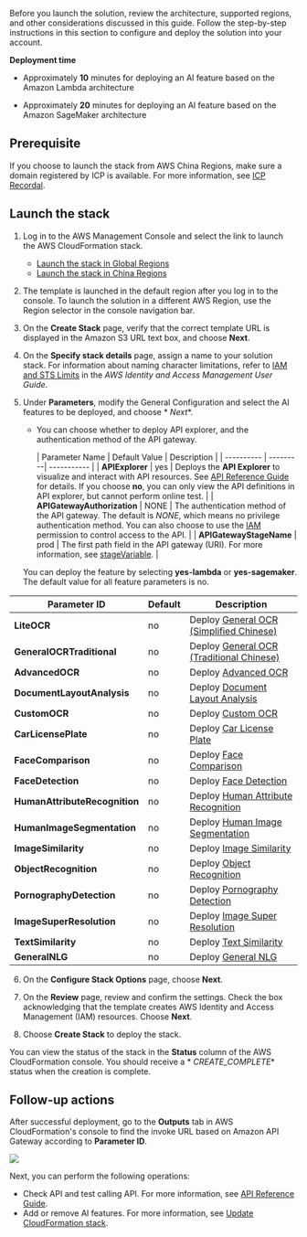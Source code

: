 Before you launch the solution, review the architecture, supported regions, and other considerations discussed in this
guide. Follow the step-by-step instructions in this section to configure and deploy the solution into your account.

**Deployment time**

- Approximately **10** minutes for deploying an AI feature based on the Amazon Lambda architecture

- Approximately **20** minutes for deploying an AI feature based on the Amazon SageMaker architecture

## Prerequisite

If you choose to launch the stack from AWS China Regions, make sure a domain registered by ICP is available. For more
information, see [ICP Recordal](https://www.amazonaws.cn/en/support/icp/?nc1=h_ls).

## Launch the stack

1. Log in to the AWS Management Console and select the link to launch the AWS CloudFormation stack.

    - [Launch the stack in Global Regions][template-global]
    - [Launch the stack in China Regions][template-china1]

2. The template is launched in the default region after you log in to the console. To launch the solution in a different
   AWS Region, use the Region selector in the console navigation bar.

3. On the **Create Stack** page, verify that the correct template URL is displayed in the Amazon S3 URL text box, and
   choose **Next**.

4. On the **Specify stack details** page, assign a name to your solution stack. For information about naming character
   limitations, refer
   to [IAM and STS Limits](https://docs.aws.amazon.com/IAM/latest/UserGuide/reference_iam-limits.html) in the *AWS
   Identity and Access Management User Guide*.

5. Under **Parameters**, modify the General Configuration and select the AI features to be deployed, and choose *
   *Next**.

    - You can choose whether to deploy API explorer, and the authentication method of the API gateway.

      | Parameter Name | Default Value | Description |
                             | ---------- | ---------| ----------- |
      | **APIExplorer** | yes | Deploys the **API Explorer** to visualize and interact with API resources. See [API Reference Guide](api-explorer.md) for details. If you choose **no**, you can only view the API definitions in API explorer, but cannot perform online test.  |
      | **APIGatewayAuthorization** | NONE | The authentication method of the API gateway. The default is *NONE*, which means no privilege authentication method. You can also choose to use the [IAM](https://docs.aws.amazon.com/zh_cn/apigateway/latest/developerguide/permissions.html) permission to control access to the API. |
      | **APIGatewayStageName** | prod | The first path field in the API gateway (URI). For more information, see [stageVariable](https://docs.aws.amazon.com/en_us/apigateway/latest/developerguide/stage-variables.html). | 

   You can deploy the feature by selecting **yes-lambda** or **yes-sagemaker**. The default value for all feature
   parameters is no.

| Parameter ID                  | Default | Description                                                                   |
|-------------------------------|---------|-------------------------------------------------------------------------------|
| **LiteOCR**                   | no      | Deploy [General OCR (Simplified Chinese)](deploy-general-ocr.md)              |
| **GeneralOCRTraditional**     | no      | Deploy [General OCR (Traditional Chinese)](deploy-general-ocr-traditional.md) |
| **AdvancedOCR**               | no      | Deploy [Advanced OCR](deploy-general-ocr-traditional.md)                      |
| **DocumentLayoutAnalysis**    | no      | Deploy [Document Layout Analysis](deploy-layout-analysis.md)                  |
| **CustomOCR**                 | no      | Deploy [Custom OCR](deploy-custom-ocr.md)                                     |
| **CarLicensePlate**           | no      | Deploy [Car License Plate](deploy-car-license-plate.md)                       |
| **FaceComparison**            | no      | Deploy [Face Comparison](deploy-face-comparison.md)                           |
| **FaceDetection**             | no      | Deploy [Face Detection](deploy-face-detection.md)                             |
| **HumanAttributeRecognition** | no      | Deploy [Human Attribute Recognition](deploy-human-attribute-recognition.md)   |
| **HumanImageSegmentation**    | no      | Deploy [Human Image Segmentation](deploy-human-image-segmentation.md)         |
| **ImageSimilarity**           | no      | Deploy [Image Similarity](deploy-image-similarity.md)                         |
| **ObjectRecognition**         | no      | Deploy [Object Recognition](deploy-object-recognition.md)                     |
| **PornographyDetection**      | no      | Deploy [Pornography Detection](deploy-pornography-detection.md)               |   
| **ImageSuperResolution**      | no      | Deploy [Image Super Resolution](deploy-image-super-resolution.md)             |
| **TextSimilarity**            | no      | Deploy [Text Similarity](deploy-text-similarity.md)                           |
| **GeneralNLG**                | no      | Deploy [General NLG](deploy-general-nlu.md)                                   |

6. On the **Configure Stack Options** page, choose **Next**.

7. On the **Review** page, review and confirm the settings. Check the box acknowledging that the template creates AWS
   Identity and Access Management (IAM) resources. Choose **Next**.

8. Choose **Create Stack** to deploy the stack.

You can view the status of the stack in the **Status** column of the AWS CloudFormation console. You should receive a *
*CREATE_COMPLETE** status when the creation is complete.

## Follow-up actions

After successful deployment, go to the **Outputs** tab in AWS CloudFormation's console to find the invoke URL based on
Amazon API Gateway according to **Parameter ID**.

![](./images/output.png)

Next, you can perform the following operations:

- Check API and test calling API. For more information, see [API Reference Guide](api-explorer.md).
- Add or remove AI features. For more information, see [Update CloudFormation stack](deploy-add-delete-api.md).

[template-china1]:https://cn-north-1.console.amazonaws.cn/cloudformation/home?region=cn-north-1#/stacks/create/template?stackName=AIKitsInferOCRStack&templateURL=https://aws-gcr-solutions.s3.cn-north-1.amazonaws.com.cn/Aws-gcr-ai-solution-kit/latest/AI-Solution-Kit.template


[template-global]: https://console.aws.amazon.com/cloudformation/home?region=us-east-1#/stacks/create/template?stackName=AIKitsInferOCRStack&templateURL=https://aws-gcr-solutions.s3.amazonaws.com/Aws-gcr-ai-solution-kit/latest/AI-Solution-Kit.template


